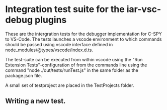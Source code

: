 # Integration test suite for the iar-vsc-debug plugins

These are the intergration tests for the debugger implementation for C-SPY to VS-Code. The tests launches a vscode environment to which commands should be passed using vscode interface defined in node_modules/@types/vscode/index.d.ts.

The test-suite can be executed from within vscode using the "Run Extension Tests"-configuration of from the commands line using the command "node ./out/tests/runTest.js" in the same folder as the package.json file.

A small set of testproject are placed in the TestProjects folder.

## Writing a new test.
